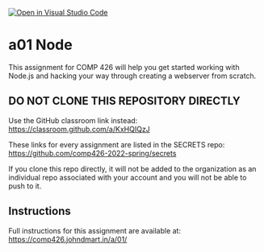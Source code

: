 [![Open in Visual Studio Code](https://classroom.github.com/assets/open-in-vscode-c66648af7eb3fe8bc4f294546bfd86ef473780cde1dea487d3c4ff354943c9ae.svg)](https://classroom.github.com/online_ide?assignment_repo_id=7730734&assignment_repo_type=AssignmentRepo)
# a01 Node

This assignment for COMP 426 will help you get started working with Node.js and hacking your way through creating a webserver from scratch. 

## DO NOT CLONE THIS REPOSITORY DIRECTLY

Use the GitHub classroom link instead: https://classroom.github.com/a/KxHQIQzJ

These links for every assignment are listed in the SECRETS repo: https://github.com/comp426-2022-spring/secrets

If you clone this repo directly, it will not be added to the organization as an individual repo associated with your account and you will not be able to push to it.

## Instructions

Full instructions for this assignment are available at: https://comp426.johndmart.in/a/01/
